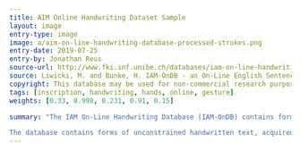 ```yaml
---
title: AIM Online Handwriting Dataset Sample
layout: image
entry-type: image
image: a/aim-on-line-handwriting-database-processed-strokes.png
entry-date: 2019-07-25
entry-by: Jonathan Reus
source-url: http://www.fki.inf.unibe.ch/databases/iam-on-line-handwriting-database
source: Liwicki, M. and Bunke, H. IAM-OnDB - an On-Line English Sentence Database Acquired from Handwritten Text on a Whiteboard. 8th Intl. Conf. on Document Analysis and Recognition, 2005, Volume 2, pp. 956 - 961
copyright: This database may be used for non-commercial research purpose only.
tags: [inscription, handwriting, hands, online, gesture]
weights: [0.33, 0.998, 0.231, 0.91, 0.15]

summary: "The IAM On-Line Handwriting Database (IAM-OnDB) contains forms of handwritten English text acquired on a whiteboard. It can be used to train and test handwritten text recognizers and to perform writer identification and verification experiments.

The database contains forms of unconstrained handwritten text, acquired with the E-Beam System. The collected data is stored in xml-format, including the writer-id, the transcription and the setting of the recording. For each writer the gender, the native language and some other facts which could be useful for the analysis are stored in the database."
---
```

